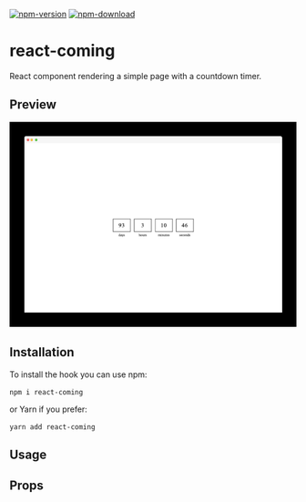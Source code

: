 [![npm-version](https://img.shields.io/npm/v/react-coming.svg)](https://www.npmjs.com/package/react-coming)
[![npm-download](https://img.shields.io/npm/dt/react-coming.svg)](https://www.npmjs.com/package/react-coming)

# react-coming

React component rendering a simple page with a countdown timer.

## Preview

![preview.png](https://raw.githubusercontent.com/cyntler/react-coming/main/preview.png)

## Installation

To install the hook you can use npm:

```shell
npm i react-coming
```

or Yarn if you prefer:

```shell
yarn add react-coming
```

## Usage

## Props
